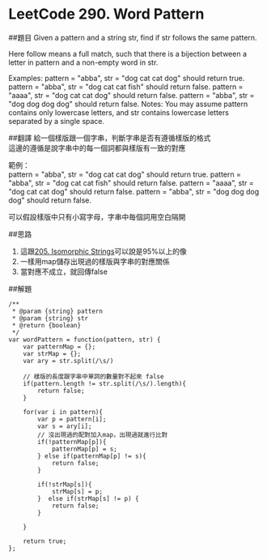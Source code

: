 ﻿# LeetCode 290. Word Pattern

##題目
Given a pattern and a string str, find if str follows the same pattern.

Here follow means a full match, such that there is a bijection between a letter in pattern and a non-empty word in str.

Examples:
pattern = "abba", str = "dog cat cat dog" should return true.
pattern = "abba", str = "dog cat cat fish" should return false.
pattern = "aaaa", str = "dog cat cat dog" should return false.
pattern = "abba", str = "dog dog dog dog" should return false.
Notes:
You may assume pattern contains only lowercase letters, and str contains lowercase letters separated by a single space.

##翻譯
給一個樣版跟一個字串，判斷字串是否有遵循樣版的格式  
這邊的遵循是說字串中的每一個詞都與樣版有一致的對應

範例：  
pattern = "abba", str = "dog cat cat dog" should return true.
pattern = "abba", str = "dog cat cat fish" should return false.
pattern = "aaaa", str = "dog cat cat dog" should return false.
pattern = "abba", str = "dog dog dog dog" should return false.

可以假設樣版中只有小寫字母，字串中毎個詞用空白隔開

##思路
1. 這跟[205. Isomorphic Strings](205md.md)可以說是95%以上的像
2. 一樣用map儲存出現過的樣版與字串的對應關係
3. 當對應不成立，就回傳false

  
##解題
```
/**
 * @param {string} pattern
 * @param {string} str
 * @return {boolean}
 */
var wordPattern = function(pattern, str) {
    var patternMap = {};
    var strMap = {};
    var ary = str.split(/\s/)
    
    // 樣版的長度跟字串中單詞的數量對不起來 false
    if(pattern.length != str.split(/\s/).length){
        return false;
    }
    
    for(var i in pattern){
        var p = pattern[i];
        var s = ary[i];
        // 沒出現過的配對加入map，出現過就進行比對
        if(!patternMap[p]){
            patternMap[p] = s;
        } else if(patternMap[p] != s){
            return false;
        }
        
        if(!strMap[s]){
            strMap[s] = p;
        }  else if(strMap[s] != p) {
            return false;
        }
        
    }
    
    return true;
};
```
